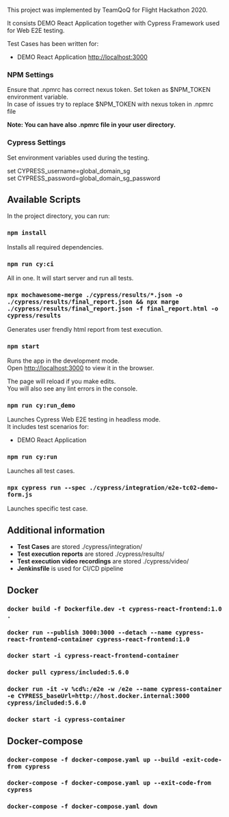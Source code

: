 This project was implemented by TeamQoQ for Flight Hackathon 2020. 

It consists DEMO React Application together with Cypress Framework used for Web E2E testing.<br />

Test Cases has been written for:
* DEMO React Application [http://localhost:3000](http://localhost:3000)


### NPM Settings

Ensure that .npmrc has correct nexus token. Set token as $NPM_TOKEN environment variable.<br />
In case of issues try to replace $NPM_TOKEN with nexus token in .npmrc file

**Note: You can have also .npmrc file in your user directory.**


### Cypress Settings

Set environment variables used during the testing. 

set CYPRESS_username=global_domain_sg<br />
set CYPRESS_password=global_domain_sg_password


## Available Scripts

In the project directory, you can run:


### `npm install`

Installs all required dependencies.


### `npm run cy:ci`

All in one. It will start server and run all tests. 


### `npx mochawesome-merge ./cypress/results/*.json -o ./cypress/results/final_report.json && npx marge ./cypress/results/final_report.json -f final_report.html -o cypress/results`

Generates user frendly html report from test execution.


### `npm start`

Runs the app in the development mode.<br />
Open [http://localhost:3000](http://localhost:3000) to view it in the browser.

The page will reload if you make edits.<br />
You will also see any lint errors in the console.


### `npm run cy:run_demo`

Launches Cypress Web E2E testing in headless mode. <br />
It includes test scenarios for:
* DEMO React Application


### `npm run cy:run`

Launches all test cases.


### `npx cypress run --spec ./cypress/integration/e2e-tc02-demo-form.js`

Launches specific test case.


## Additional information

* **Test Cases** are stored ./cypress/integration/
* **Test execution reports** are stored ./cypress/results/
* **Test execution video recordings** are stored ./cypress/video/
* **Jenkinsfile** is used for CI/CD pipeline

## Docker

### `docker build -f Dockerfile.dev -t cypress-react-frontend:1.0 .` 
### `docker run --publish 3000:3000 --detach --name cypress-react-frontend-container cypress-react-frontend:1.0`
### `docker start -i cypress-react-frontend-container`

### `docker pull cypress/included:5.6.0`
### `docker run -it -v %cd%:/e2e -w /e2e --name cypress-container -e CYPRESS_baseUrl=http://host.docker.internal:3000 cypress/included:5.6.0`
### `docker start -i cypress-container`

## Docker-compose

### `docker-compose -f docker-compose.yaml up --build -exit-code-from cypress`
### `docker-compose -f docker-compose.yaml up --exit-code-from cypress`
### `docker-compose -f docker-compose.yaml down`